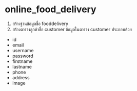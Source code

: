 # online_food_delivery

1. สร้างฐานข้อมูลชื่อ fooddelivery
2. สร้างตารางลูกค้าชื่อ customer
ข้อมูลในตาราง customer ประกอบด้วย
- id
- email
- username
- password
- firstname
- lastname
- phone
- address
- image
